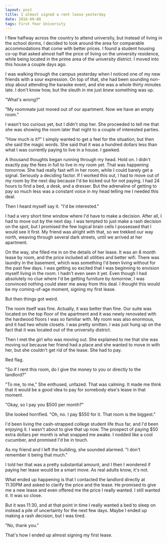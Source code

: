 ```yaml
---
layout: post
title: I almost signed a rent lease yesterday
date: 2016-09-08
tags: First Year University
---
```

I flew halfway across the country to attend university, but instead of living in the school dorms, I decided to look around the area for comparable accommodations that come with better prices. I found a student housing co-op that asked almost half the price of living on the university residence, while being located in the prime area of the university district. I moved into this house a couple days ago.

I was walking through the campus yesterday when I noticed one of my new friends with a sour expression. On top of that, she had been sounding non-stop about attending the karaoke event, and she was a whole thirty minutes late. I don't know how, but the sleuth in me just *knew* something was up.

"What's wrong?"

"My roommate just moved out of our apartment. Now we have an empty room."

I wasn't too curious yet, but I didn't stop her. She proceeded to tell me that she was showing the room later that night to a couple of interested parties.  

"How much is it?" I simply wanted to get a feel for the situation, but then she said the magic words. She said that it was a hundred dollars less than what I was currently paying to live in a house. I gawked.

A thousand thoughts began running through my head. Hold on. I didn't exactly pay the fees in full to live in my room yet. That was happening tomorrow. She had really fast wifi in her room, while I could barely get a signal. Seriously a deciding factor. If I worked this out, I had to move out of my room by the next day because I'd be kicked out for not paying. I had 24 hours to find a bed, a desk, and a dresser. But the adrenaline of getting to pay so much less was a constant voice in my head telling me I needed this deal.

Then I heard myself say it. "I'd be interested."

I had a very short time window where I'd have to make a decision. After all, I had to move out by the next day. I was tempted to just make a rash decision on the spot, but I promised the few logical brain cells I possessed that I would see it first. My friend was alright with that, so we trekked our way north, weaving through several dark streets, until we arrived at her apartment.

On the way, she filled me in on the details of her lease. It was an 8 month lease by room, and the price included all utilities and better wifi. There was laundry in the basement, which was something I'd been living without for the past few days. I was getting so excited that I was beginning to envision myself living in the room. I hadn't even seen it yet. Even though I had absolutely no clue where I'd be getting furniture by *tomorrow*, I was convinced nothing could steer me away from this deal. I thought this would be my coming-of-age moment, signing my first lease.

But then things got weird.

The room itself was fine. Actually, it was better than fine. Our suite was located on the top floor of the apartment and it was newly renovated with the hardwood floors I was so familiar with. My room was also enormous, and it had two whole closets. I was pretty smitten. I was just hung up on the fact that it was located out of the university district.

Then I met the girl who was moving out. She explained to me that she was moving out because her friend had a place and she wanted to move in with her, but she couldn't get rid of the lease. She had to pay.

Red flag.

"So if I rent this room, do I give the money to you or directly to the landlord?"

"To me, to me," She enthused, unfazed. That was calming. It made me think that it would be a good idea to pay for somebody else's lease in that moment.

"Okay, so I pay you $500 per month?"

She looked horrified. "Oh, no. I pay $550 for it. That room is the biggest."

I'd been living the cash-strapped college student life thus far, and I'd been enjoying it. I wasn't about to give that up now. The prospect of paying $50 extra dollars per month is what snapped me awake. I nodded like a cool cucumber, and promised I'd be in touch.

As my friend and I left the building, she sounded alarmed. "I don't remember it being that much."

I told her that was a pretty substantial amount, and I then I wondered if paying her lease would be a smart move. As real adults know, it's not.

What ended up happening is that I contacted the landlord directly at 11:30PM and asked to clarify the price and the lease. He promised to give me a new lease and even offered me the price I really wanted. I still wanted it. It was so close.

But it was 11:30, and at that point in time I really wanted a bed to sleep on instead a pile of uncertainty for the next few days. Maybe I ended up making a rash decision, but I was tired.

"No, thank you."

That's how I ended up almost signing my first lease. 
